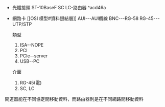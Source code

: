 - 光纖接頭
	ST-10BaseF
	SC
	LC-路由器
 ^acd46a
- 網路卡
	[[OSI 模型#資料鏈結層]]
	AUI---AUI纜線
	BNC---RG-58
	RG-45---UTP/STP
	
	類型
	1. ISA--NOPE
	2. PCI
	3. PCIe--server
	4. USB--PC
	
	介面
	1. RG-45(電)
	2. SC, LC

閘道器能在不同協定間移動資料，而路由器則是在不同網路間移動資料